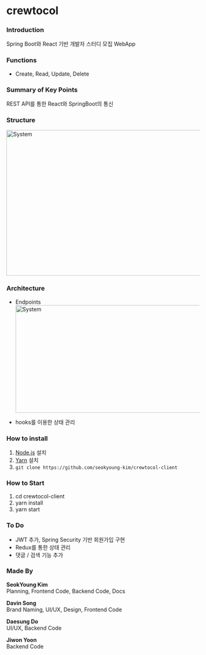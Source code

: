# crewtocol

### Introduction
Spring Boot와 React 기반 개발자 스터디 모집 WebApp

### Functions
+ Create, Read, Update, Delete

### Summary of Key Points
REST API를 통한 React와 SpringBoot의 통신

### Structure
<img src="https://user-images.githubusercontent.com/53217674/89497893-30465b80-d7f8-11ea-90e6-b321b7dec5d7.png" width="783px" height="379px" title="px(픽셀) 크기 설정" alt="System"></img><br/>

### Architecture
+ Endpoints <br>
<img src="https://user-images.githubusercontent.com/53217674/89498098-887d5d80-d7f8-11ea-85fe-96e64054ad1b.png" width="720px" height="280px" title="px(픽셀) 크기 설정" alt="System"></img><br/>

+ hooks를 이용한 상태 관리

### How to install
1. [Node.js][nodelink] 설치     
2. [Yarn][yarnlink] 설치
3. ```git clone https://github.com/seokyoung-kim/crewtocol-client```

### How to Start
1. cd crewtocol-client
2. yarn install
3. yarn start

### To Do
+ JWT 추가, Spring Security 기반 회원가입 구현
+ Redux를 통한 상태 관리
+ 댓글 / 검색 기능 추가

### Made By

**SeokYoung Kim**      
Planning, Frontend Code, Backend Code, Docs
            
**Davin Song**      
Brand Naming, UI/UX, Design, Frontend Code
     
**Daesung Do**        
UI/UX, Backend Code

**Jiwon Yoon**       
Backend Code

[nodelink]:https://nodejs.org/ko/
[yarnlink]:https://classic.yarnpkg.com/en/docs/install#windows-stable